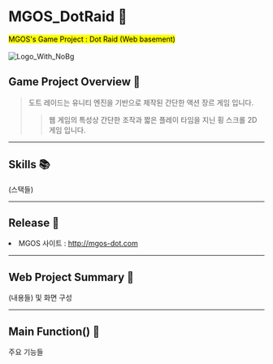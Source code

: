 # MGOS_DotRaid 🔪
<mark>MGOS's Game Project : Dot Raid (Web basement)</mark> <br> <br>
![Logo_With_NoBg](https://github.com/MoonGwangHee/MGOS_DotRaid/assets/94667528/2415ac3a-305a-4ebf-a47b-fe87a57656cc)



## Game Project Overview 📢

> 도트 레이드는 유니티 엔진을 기반으로 제작된 간단한 액션 장르 게임 입니다.
>> 웹 게임의 특성상 간단한 조작과 짧은 플레이 타임을 지닌 횡 스크롤 2D 게임 입니다.

- - -

## Skills 📚

(스택들)


- - -

## Release 🧾

<li>MGOS 사이트 : <a href="http://mgos-dot.com">http://mgos-dot.com</a></li>


- - -

## Web Project Summary 🚀

(내용들) 및 화면 구성


- - -

## Main Function() 🌈

주요 기능들 

